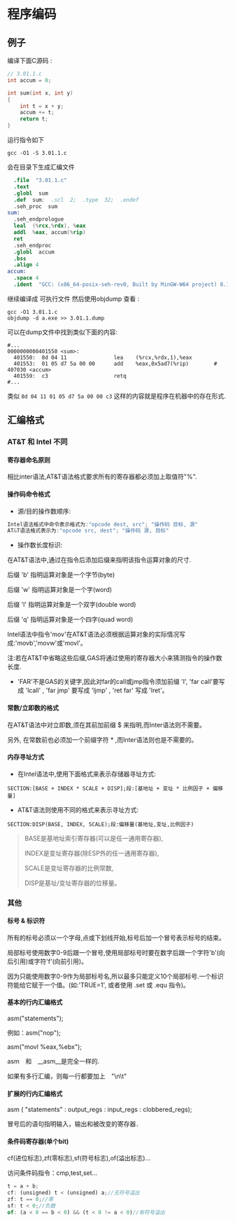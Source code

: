 # 程序编码

## 例子

编译下面C源码 :

```c
// 3.01.1.c
int accum = 0;

int sum(int x, int y)
{
    int t = x + y;
    accum += t;
    return t;
}
```

运行指令如下

```shell
gcc -O1 -S 3.01.1.c
```

会在目录下生成汇编文件

```s
  .file  "3.01.1.c"
  .text
  .globl  sum
  .def  sum;  .scl  2;  .type  32;  .endef
  .seh_proc  sum
sum:
  .seh_endprologue
  leal  (%rcx,%rdx), %eax
  addl  %eax, accum(%rip)
  ret
  .seh_endproc
  .globl  accum
  .bss
  .align 4
accum:
  .space 4
  .ident  "GCC: (x86_64-posix-seh-rev0, Built by MinGW-W64 project) 8.1.0"
```

继续编译成 可执行文件 然后使用objdump 查看 :

```shell
gcc -O1 3.01.1.c
objdump -d a.exe >> 3.01.1.dump
```

可以在dump文件中找到类似下面的内容:

```shell
#...
0000000000401550 <sum>:
  401550:  8d 04 11               lea    (%rcx,%rdx,1),%eax
  401553:  01 05 d7 5a 00 00      add    %eax,0x5ad7(%rip)        # 407030 <accum>
  401559:  c3                     retq
#...
```

类似 ```8d 04 11 01 05 d7 5a 00 00 c3``` 这样的内容就是程序在机器中的存在形式.

## 汇编格式

### AT&T 和 Intel 不同

#### 寄存器命名原则

相比inter语法,AT&T语法格式要求所有的寄存器都必须加上取值符"%".

#### 操作码命令格式

* 源/目的操作数顺序:

```c
Intel语法格式中命令表示格式为:"opcode dest, src"; "操作码 目标, 源"
AT&T语法格式表示为:"opcode src, dest"; "操作码 源, 目标"
```

* 操作数长度标识:

在AT&T语法中,通过在指令后添加后缀来指明该指令运算对象的尺寸.

后缀 'b' 指明运算对象是一个字节(byte)

后缀 'w' 指明运算对象是一个字(word)

后缀 'l' 指明运算对象是一个双字(double word)

后缀 'q' 指明运算对象是一个四字(quad word)

Intel语法中指令'mov'在AT&T语法必须根据运算对象的实际情况写成:'movb','movw'或'movl'。

注:若在AT&T中省略这些后缀,GAS将通过使用的寄存器大小来猜测指令的操作数长度.

* 'FAR'不是GAS的关键字,因此对far的call或jmp指令须加前缀 'l', 'far call'要写成 'lcall' , 'far jmp' 要写成 'ljmp' , 'ret far' 写成 'lret'。

#### 常数/立即数的格式

在AT&T语法中对立即数,须在其前加前缀 $ 来指明,而Inter语法则不需要。

另外, 在常数前也必须加一个前缀字符 * ,而Inter语法则也是不需要的。

#### 内存寻址方式

* 在Intel语法中,使用下面格式来表示存储器寻址方式:

```SECTION:[BASE + INDEX * SCALE + DISP];段:[基地址 + 变址 * 比例因子 + 偏移量]```

* AT&T语法则使用不同的格式来表示寻址方式:

```SECTION:DISP(BASE, INDEX, SCALE);段:偏移量(基地址,变址,比例因子)```

> BASE是基地址索引寄存器(可以是任一通用寄存器),
>
> INDEX是变址寄存器(除ESP外的任一通用寄存器),
>
> SCALE是变址寄存器的比例常数,
>
> DISP是基址/变址寄存器的位移量。

### 其他

#### 标号 & 标识符

所有的标号必须以一个字母,点或下划线开始,标号后加一个冒号表示标号的结束。

局部标号使用数字0-9后跟一个冒号,使用局部标号时要在数字后跟一个字符'b'(向后引用)或字符'f'(向前引用)。

因为只能使用数字0-9作为局部标号名,所以最多只能定义10个局部标号.一个标识符能给它赋于一个值。(如:'TRUE=1', 或者使用 .set 或 .equ 指令)。

#### 基本的行内汇编格式

asm("statements");

例如：asm("nop");

asm("movl %eax,%ebx");

asm　和　__asm__是完全一样的.

如果有多行汇编，则每一行都要加上　"\n\t"

#### 扩展的行内汇编格式

asm ( "statements" : output_regs : input_regs : clobbered_regs);

冒号后的语句指明输入，输出和被改变的寄存器．

#### 条件码寄存器(单个bit)

cf(进位标志),zf(零标志),sf(符号标志),of(溢出标志)...

访问条件码指令：cmp,test,set...

```javascript
t = a + b;
cf: (unsigned) t < (unsigned) a;//无符号溢出  
zf: t == 0;//零  
sf: t < 0;//负数  
of: (a < 0 == b < 0) && (t < 0 != a < 0)//有符号溢出
```
